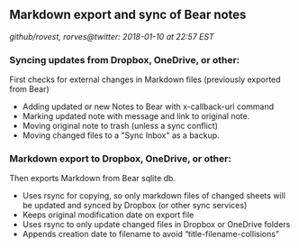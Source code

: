 ## Markdown export and sync of Bear notes
_github/rovest, rorves@twitter: 2018-01-10 at 22:57 EST_

### Syncing updates from Dropbox, OneDrive, or other:
First checks for external changes in Markdown files (previously exported from Bear)
* Adding updated or new Notes to Bear with x-callback-url command
* Marking updated note with message and link to original note.
* Moving original note to trash (unless a sync conflict)
* Moving changed files to a "Sync Inbox" as a backup. 

### Markdown export to Dropbox, OneDrive, or other:
Then exports Markdown from Bear sqlite db.
* Uses rsync for copying, so only markdown files of changed sheets will be updated and synced by Dropbox (or other sync services)
* Keeps original modification date on export file
* Uses rsync to only update changed files in Dropbox or OneDrive folders
* Appends creation date to filename to avoid “title-filename-collisions”